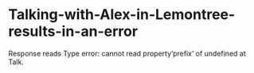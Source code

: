 # Talking-with-Alex-in-Lemontree-results-in-an-error
Response reads Type error: cannot read property’prefix’ of undefined at Talk. 
